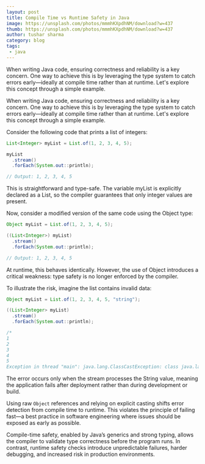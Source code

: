 ```yaml
---
layout: post
title: Compile Time vs Runtime Safety in Java
image: https://unsplash.com/photos/mmmhKXpdhNM/download?w=437
thumb: https://unsplash.com/photos/mmmhKXpdhNM/download?w=437
author: tushar sharma
category: blog
tags:
 - java
---
```


When writing Java code, ensuring correctness and reliability is a key concern. One way to achieve this is by leveraging the type system to catch errors early—ideally at compile time rather than at runtime. Let's explore this concept through a simple example.<!-- truncate_here -->

When writing Java code, ensuring correctness and reliability is a key concern. One way to achieve this is by leveraging the type system to catch errors early—ideally at compile time rather than at runtime. Let's explore this concept through a simple example.

Consider the following code that prints a list of integers:

```java
List<Integer> myList = List.of(1, 2, 3, 4, 5);

myList
  .stream()
  .forEach(System.out::println);

// Output: 1, 2, 3, 4, 5
```

This is straightforward and type-safe. The variable myList is explicitly declared as a List<Integer>, so the compiler guarantees that only integer values are present.

Now, consider a modified version of the same code using the Object type:

```java
Object myList = List.of(1, 2, 3, 4, 5);

((List<Integer>) myList)
  .stream()
  .forEach(System.out::println);

// Output: 1, 2, 3, 4, 5
```

At runtime, this behaves identically. However, the use of Object introduces a critical weakness: type safety is no longer enforced by the compiler.

To illustrate the risk, imagine the list contains invalid data:

```java
Object myList = List.of(1, 2, 3, 4, 5, "string");

((List<Integer> myList)
  .stream()
  .forEach(System.out::println);

/*
1
2
3
4
5
Exception in thread "main": java.lang.ClassCastException: class java.lang.String cannot be cast to class java.lang.Integer*/
```

The error occurs only when the stream processes the String value, meaning the application fails after deployment rather than during development or build.

Using raw `Object` references and relying on explicit casting shifts error detection from compile time to runtime. This violates the principle of failing fast—a best practice in software engineering where issues should be exposed as early as possible.

Compile-time safety, enabled by Java’s generics and strong typing, allows the compiler to validate type correctness before the program runs. In contrast, runtime safety checks introduce unpredictable failures, harder debugging, and increased risk in production environments.